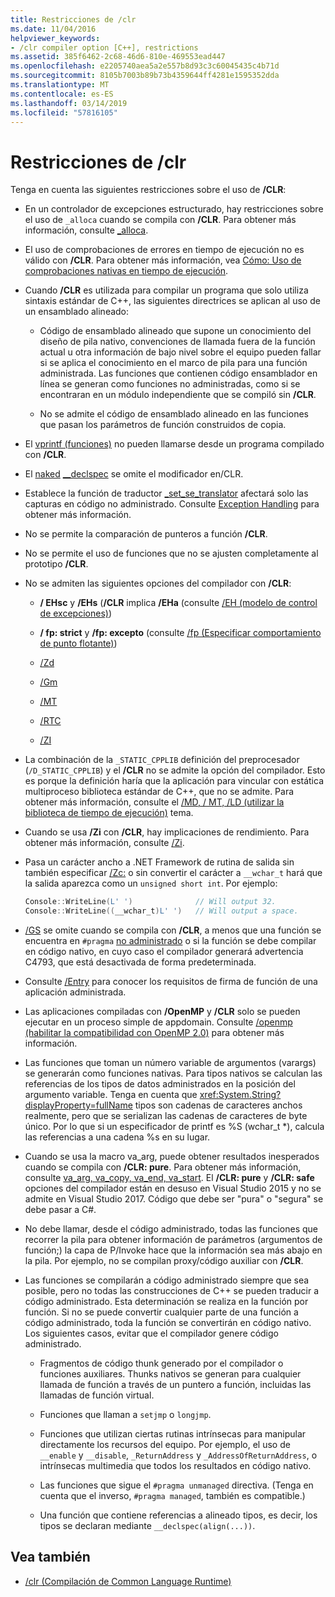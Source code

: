 ```yaml
---
title: Restricciones de /clr
ms.date: 11/04/2016
helpviewer_keywords:
- /clr compiler option [C++], restrictions
ms.assetid: 385f6462-2c68-46d6-810e-469553ead447
ms.openlocfilehash: e2205740aea5a2e557b8d93c3c60045435c4b71d
ms.sourcegitcommit: 8105b7003b89b73b4359644ff4281e1595352dda
ms.translationtype: MT
ms.contentlocale: es-ES
ms.lasthandoff: 03/14/2019
ms.locfileid: "57816105"
---
```

# <a name="clr-restrictions"></a>Restricciones de /clr

Tenga en cuenta las siguientes restricciones sobre el uso de **/CLR**:

- En un controlador de excepciones estructurado, hay restricciones sobre el uso de `_alloca` cuando se compila con **/CLR**. Para obtener más información, consulte [_alloca](../../c-runtime-library/reference/alloca.md).

- El uso de comprobaciones de errores en tiempo de ejecución no es válido con **/CLR**. Para obtener más información, vea [Cómo: Uso de comprobaciones nativas en tiempo de ejecución](/visualstudio/debugger/how-to-use-native-run-time-checks).

- Cuando **/CLR** es utilizada para compilar un programa que solo utiliza sintaxis estándar de C++, las siguientes directrices se aplican al uso de un ensamblado alineado:

  - Código de ensamblado alineado que supone un conocimiento del diseño de pila nativo, convenciones de llamada fuera de la función actual u otra información de bajo nivel sobre el equipo pueden fallar si se aplica el conocimiento en el marco de pila para una función administrada. Las funciones que contienen código ensamblador en línea se generan como funciones no administradas, como si se encontraran en un módulo independiente que se compiló sin **/CLR**.

  - No se admite el código de ensamblado alineado en las funciones que pasan los parámetros de función construidos de copia.

- El [vprintf (funciones)](../../c-runtime-library/vprintf-functions.md) no pueden llamarse desde un programa compilado con **/CLR**.

- El [naked](../../cpp/naked-cpp.md) [__declspec](../../cpp/declspec.md) se omite el modificador en/CLR.

- Establece la función de traductor [_set_se_translator](../../c-runtime-library/reference/set-se-translator.md) afectará solo las capturas en código no administrado. Consulte [Exception Handling](../../windows/exception-handling-cpp-component-extensions.md) para obtener más información.

- No se permite la comparación de punteros a función **/CLR**.

- No se permite el uso de funciones que no se ajusten completamente al prototipo **/CLR**.

- No se admiten las siguientes opciones del compilador con **/CLR**:

  - **/ EHsc** y **/EHs** (**/CLR** implica **/EHa** (consulte [/EH (modelo de control de excepciones)](eh-exception-handling-model.md))

  - **/ fp: strict** y **/fp: excepto** (consulte [/fp (Especificar comportamiento de punto flotante)](fp-specify-floating-point-behavior.md))

  - [/Zd](z7-zi-zi-debug-information-format.md)

  - [/Gm](gm-enable-minimal-rebuild.md)

  - [/MT](md-mt-ld-use-run-time-library.md)

  - [/RTC](rtc-run-time-error-checks.md)

  - [/ZI](z7-zi-zi-debug-information-format.md)

- La combinación de la `_STATIC_CPPLIB` definición del preprocesador (`/D_STATIC_CPPLIB`) y el **/CLR** no se admite la opción del compilador. Esto es porque la definición haría que la aplicación para vincular con estática multiproceso biblioteca estándar de C++, que no se admite. Para obtener más información, consulte el [/MD, / MT, /LD (utilizar la biblioteca de tiempo de ejecución)](md-mt-ld-use-run-time-library.md) tema.

- Cuando se usa **/Zi** con **/CLR**, hay implicaciones de rendimiento. Para obtener más información, consulte [/Zi](z7-zi-zi-debug-information-format.md).

- Pasa un carácter ancho a .NET Framework de rutina de salida sin también especificar [/Zc:](zc-wchar-t-wchar-t-is-native-type.md) o sin convertir el carácter a `__wchar_t` hará que la salida aparezca como un `unsigned short int`. Por ejemplo:

    ```cpp
    Console::WriteLine(L' ')              // Will output 32.
    Console::WriteLine((__wchar_t)L' ')   // Will output a space.
    ```

- [/GS](gs-buffer-security-check.md) se omite cuando se compila con **/CLR**, a menos que una función se encuentra en `#pragma` [no administrado](../../preprocessor/managed-unmanaged.md) o si la función se debe compilar en código nativo, en cuyo caso el compilador generará advertencia C4793, que está desactivada de forma predeterminada.

- Consulte [/Entry](entry-entry-point-symbol.md) para conocer los requisitos de firma de función de una aplicación administrada.

- Las aplicaciones compiladas con **/OpenMP** y **/CLR** solo se pueden ejecutar en un proceso simple de appdomain.  Consulte [/openmp (habilitar la compatibilidad con OpenMP 2.0)](openmp-enable-openmp-2-0-support.md) para obtener más información.

- Las funciones que toman un número variable de argumentos (varargs) se generarán como funciones nativas. Para tipos nativos se calculan las referencias de los tipos de datos administrados en la posición del argumento variable. Tenga en cuenta que <xref:System.String?displayProperty=fullName> tipos son cadenas de caracteres anchos realmente, pero que se serializan las cadenas de caracteres de byte único. Por lo que si un especificador de printf es %S (wchar_t *), calcula las referencias a una cadena %s en su lugar.

- Cuando se usa la macro va_arg, puede obtener resultados inesperados cuando se compila con **/CLR: pure**. Para obtener más información, consulte [va_arg, va_copy, va_end, va_start](../../c-runtime-library/reference/va-arg-va-copy-va-end-va-start.md). El **/CLR: pure** y **/CLR: safe** opciones del compilador están en desuso en Visual Studio 2015 y no se admite en Visual Studio 2017. Código que debe ser "pura" o "segura" se debe pasar a C#.

- No debe llamar, desde el código administrado, todas las funciones que recorrer la pila para obtener información de parámetros (argumentos de función;) la capa de P/Invoke hace que la información sea más abajo en la pila.  Por ejemplo, no se compilan proxy/código auxiliar con **/CLR**.

- Las funciones se compilarán a código administrado siempre que sea posible, pero no todas las construcciones de C++ se pueden traducir a código administrado.  Esta determinación se realiza en la función por función. Si no se puede convertir cualquier parte de una función a código administrado, toda la función se convertirán en código nativo. Los siguientes casos, evitar que el compilador genere código administrado.

  - Fragmentos de código thunk generado por el compilador o funciones auxiliares. Thunks nativos se generan para cualquier llamada de función a través de un puntero a función, incluidas las llamadas de función virtual.

  - Funciones que llaman a `setjmp` o `longjmp`.

  - Funciones que utilizan ciertas rutinas intrínsecas para manipular directamente los recursos del equipo. Por ejemplo, el uso de `__enable` y `__disable`, `_ReturnAddress` y `_AddressOfReturnAddress`, o intrínsecas multimedia que todos los resultados en código nativo.

  - Las funciones que sigue el `#pragma unmanaged` directiva. (Tenga en cuenta que el inverso, `#pragma managed`, también es compatible.)

  - Una función que contiene referencias a alineado tipos, es decir, los tipos se declaran mediante `__declspec(align(...))`.

## <a name="see-also"></a>Vea también

- [/clr (Compilación de Common Language Runtime)](clr-common-language-runtime-compilation.md)
